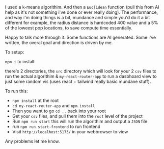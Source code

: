 I used a k-means algorithim. And then a `Euclidean` function (pull this from AI help as it's not something i've done or ever really doing).
The performance, and way i'm doing things is a bit, mundance and simple you'd do it a bit different for example, the radius distance is hardcoded 400 value and a 5% of the loweest pop locations, to save compute time essentially.

Happy to talk more through it. Some functions are AI generated. Some i've written, the overal goal and direction is driven by me.

To setup:

`npm i` to install 

there's 2 directories, the `src` directory which will look for your 2 `csv` files to run the actual algorithim & `my-react-router-app` to run a dasbhoard view to just some random vis (uses react + tailwind really basic mundane stuff).


To run this:

* `npm install` at the root
* `cd my-react-router-app` and `npm install`
* Then you want to go `cd ..` back into your root
* Get your `csv` files, and pull them into the `root` level of the project
* Run `npm run start` this will run the algorithim and output a `JSON` file
* run `npm run start-frontend` to run frontend
* Visit `http://localhost:5173/` in your webbrowser to view


Any problems let me know.
